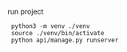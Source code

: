 run project
```
 python3 -m venv ./venv
 source ./venv/bin/activate
 python api/manage.py runserver
```
